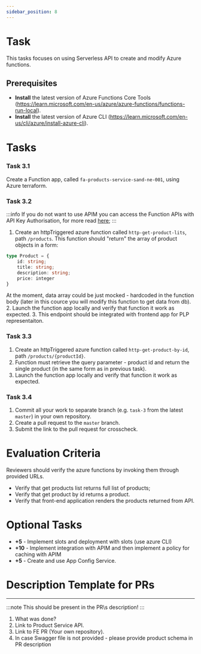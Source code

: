 ```yaml
---
sidebar_position: 8
---
```


# Task

This tasks focuses on using Serverless API to create and modify Azure functions.

## Prerequisites
- **Install** the latest version of Azure Functions Core Tools (https://learn.microsoft.com/en-us/azure/azure-functions/functions-run-local).
- **Install** the latest version of Azure CLI (https://learn.microsoft.com/en-us/cli/azure/install-azure-cli).

# Tasks

### Task 3.1
Create a Function app, called `fa-products-service-sand-ne-001`, using Azure terraform.

### Task 3.2

:::info
If you do not want to use APIM you can access the Function APIs with API Key Authorisation, for more
read [here](https://learn.microsoft.com/en-us/azure/azure-functions/functions-bindings-http-webhook-trigger?tabs=python-v2%2Cisolated-process%2Cnodejs-v4%2Cfunctionsv2&pivots=programming-language-typescript#api-key-authorization);
:::

1. Create an httpTriggered azure function called `http-get-product-lits`, path `/products`. This function should "return" the array of product objects in a form:
```typescript
type Product = {
    id: string;
    title: string;
    description: string;
    price: integer
}
```
At the moment, data array could be just mocked - hardcoded in the function body (later in this cource you will modify this function to get data from db).
2. Launch the function app locally and verify that function it work as expected.
3. This endpoint should be integrated with frontend app for PLP representaiton.

### Task 3.3

1. Create an httpTriggered azure function called `http-get-product-by-id`, path `/products/{productId}`.
2. Function must retrieve the query parameter - product id and return the single product (in the same form as in previous task).
3. Launch the function app locally and verify that function it work as expected.

### Task 3.4

1. Commit all your work to separate branch (e.g. `task-3` from the latest `master`) in your own repository.
2. Create a pull request to the `master` branch.
3. Submit the link to the pull request for crosscheck.

# Evaluation Criteria

Reviewers should verify the azure functions by invoking them through provided URLs.
- Verify that get products list returns full list of products;
- Verify that get product by id returns a product.
- Verify that front-end application renders the products returned from API.

# Optional Tasks

- **+5** - Implement slots and deployment with slots (use azure CLI)
- **+10** - Implement integration with APIM and then implement a policy for caching with APIM
- **+5** - Create and use App Config Service.

# Description Template for PRs
---
:::note
This should be present in the PR\s description!
:::

1. What was done?
2. Link to Product Service API.
3. Link to FE PR (Your own repository).
4. In case Swagger file is not provided - please provide product schema in PR description
